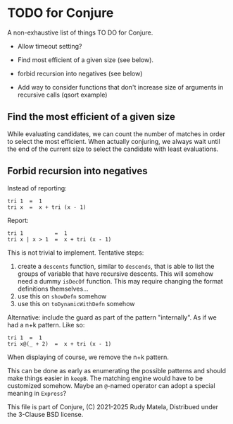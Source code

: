 TODO for Conjure
================

A non-exhaustive list of things TO DO for Conjure.

* Allow timeout setting?

* Find most efficient of a given size (see below).

* forbid recursion into negatives (see below)

* Add way to consider functions that don't increase size of arguments in recursive calls
	(qsort example)


## Find the most efficient of a given size

While evaluating candidates, we can count the number of matches in order to
select the most efficient.  When actually conjuring, we always wait until the
end of the current size to select the candidate with least evaluations.


## Forbid recursion into negatives

Instead of reporting:

	tri 1  =  1
	tri x  =  x + tri (x - 1)

Report:

	tri 1          =  1
	tri x | x > 1  =  x + tri (x - 1)

This is not trivial to implement.
Tentative steps:

1. create a `descents` function, similar to `descends`,
   that is able to list the groups of variable that have recursive descents.
   This will somehow need a dummy `isDecOf` function.
   This may require changing the format definitions themselves...
2. use this on `showDefn` somehow
3. use this on `toDynamicWithDefn` somehow

Alternative: include the guard as part of the pattern "internally".  As if we
had a n+k pattern.  Like so:

	tri 1  =  1
	tri x@(_ + 2)  =  x + tri (x - 1)

When displaying of course, we remove the n+k pattern.

This can be done as early as enumerating the possible patterns and should make
things easier in `keepB`.  The matching engine would have to be customized
somehow.  Maybe an `@`-named operator can adopt a special meaning in `Express`?



This file is part of Conjure,
(C) 2021-2025 Rudy Matela,
Distribued under the 3-Clause BSD license.
